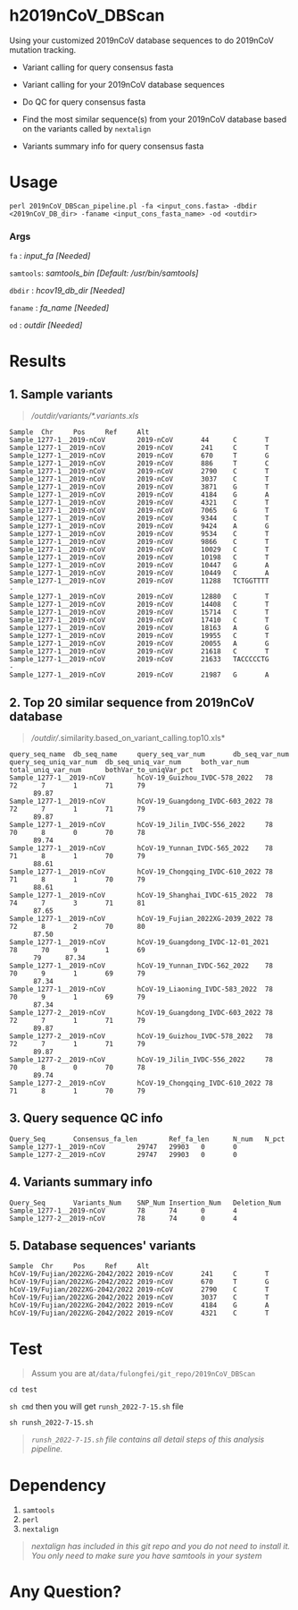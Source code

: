 # h2019nCoV_DBScan
Using your customized 2019nCoV database sequences to do 2019nCoV mutation tracking.

* Variant calling for query consensus fasta

* Variant calling for your 2019nCoV database sequences

* Do QC for query consensus fasta

* Find the most similar sequence(s) from your 2019nCoV database based on the variants called by `nextalign`

* Variants summary info for query consensus fasta


# Usage
`perl 2019nCoV_DBScan_pipeline.pl -fa <input_cons.fasta> -dbdir <2019nCoV_DB_dir> -faname <input_cons_fasta_name> -od <outdir>`


### Args

`fa`      : *input_fa      [Needed]*

`samtools`: *samtools_bin  [Default: /usr/bin/samtools]*

`dbdir`   : *hcov19_db_dir [Needed]*

`faname`  : *fa_name       [Needed]*

`od`      : *outdir        [Needed]*


# Results

## 1. Sample variants

> */outdir/variants/\*.variants.xls*

```
Sample  Chr     Pos     Ref     Alt
Sample_1277-1__2019-nCoV        2019-nCoV       44      C       T
Sample_1277-1__2019-nCoV        2019-nCoV       241     C       T
Sample_1277-1__2019-nCoV        2019-nCoV       670     T       G
Sample_1277-1__2019-nCoV        2019-nCoV       886     T       C
Sample_1277-1__2019-nCoV        2019-nCoV       2790    C       T
Sample_1277-1__2019-nCoV        2019-nCoV       3037    C       T
Sample_1277-1__2019-nCoV        2019-nCoV       3871    G       T
Sample_1277-1__2019-nCoV        2019-nCoV       4184    G       A
Sample_1277-1__2019-nCoV        2019-nCoV       4321    C       T
Sample_1277-1__2019-nCoV        2019-nCoV       7065    G       T
Sample_1277-1__2019-nCoV        2019-nCoV       9344    C       T
Sample_1277-1__2019-nCoV        2019-nCoV       9424    A       G
Sample_1277-1__2019-nCoV        2019-nCoV       9534    C       T
Sample_1277-1__2019-nCoV        2019-nCoV       9866    C       T
Sample_1277-1__2019-nCoV        2019-nCoV       10029   C       T
Sample_1277-1__2019-nCoV        2019-nCoV       10198   C       T
Sample_1277-1__2019-nCoV        2019-nCoV       10447   G       A
Sample_1277-1__2019-nCoV        2019-nCoV       10449   C       A
Sample_1277-1__2019-nCoV        2019-nCoV       11288   TCTGGTTTT       -
Sample_1277-1__2019-nCoV        2019-nCoV       12880   C       T
Sample_1277-1__2019-nCoV        2019-nCoV       14408   C       T
Sample_1277-1__2019-nCoV        2019-nCoV       15714   C       T
Sample_1277-1__2019-nCoV        2019-nCoV       17410   C       T
Sample_1277-1__2019-nCoV        2019-nCoV       18163   A       G
Sample_1277-1__2019-nCoV        2019-nCoV       19955   C       T
Sample_1277-1__2019-nCoV        2019-nCoV       20055   A       G
Sample_1277-1__2019-nCoV        2019-nCoV       21618   C       T
Sample_1277-1__2019-nCoV        2019-nCoV       21633   TACCCCCTG       -
Sample_1277-1__2019-nCoV        2019-nCoV       21987   G       A
```

## 2. Top 20 similar sequence from 2019nCoV database

> */outdir/*.similarity.based_on_variant_calling.top10.xls*
```
query_seq_name  db_seq_name     query_seq_var_num       db_seq_var_num  query_seq_uniq_var_num  db_seq_uniq_var_num     both_var_num    total_uniq_var_num      bothVar_to_uniqVar_pct
Sample_1277-1__2019-nCoV        hCoV-19_Guizhou_IVDC-578_2022   78      72      7       1       71      79
      89.87
Sample_1277-1__2019-nCoV        hCoV-19_Guangdong_IVDC-603_2022 78      72      7       1       71      79
      89.87
Sample_1277-1__2019-nCoV        hCoV-19_Jilin_IVDC-556_2022     78      70      8       0       70      78
      89.74
Sample_1277-1__2019-nCoV        hCoV-19_Yunnan_IVDC-565_2022    78      71      8       1       70      79
      88.61
Sample_1277-1__2019-nCoV        hCoV-19_Chongqing_IVDC-610_2022 78      71      8       1       70      79
      88.61
Sample_1277-1__2019-nCoV        hCoV-19_Shanghai_IVDC-615_2022  78      74      7       3       71      81
      87.65
Sample_1277-1__2019-nCoV        hCoV-19_Fujian_2022XG-2039_2022 78      72      8       2       70      80
      87.50
Sample_1277-1__2019-nCoV        hCoV-19_Guangdong_IVDC-12-01_2021       78      70      9       1       69
      79      87.34
Sample_1277-1__2019-nCoV        hCoV-19_Yunnan_IVDC-562_2022    78      70      9       1       69      79
      87.34
Sample_1277-1__2019-nCoV        hCoV-19_Liaoning_IVDC-583_2022  78      70      9       1       69      79
      87.34
Sample_1277-2__2019-nCoV        hCoV-19_Guangdong_IVDC-603_2022 78      72      7       1       71      79
      89.87
Sample_1277-2__2019-nCoV        hCoV-19_Guizhou_IVDC-578_2022   78      72      7       1       71      79
      89.87
Sample_1277-2__2019-nCoV        hCoV-19_Jilin_IVDC-556_2022     78      70      8       0       70      78
      89.74
Sample_1277-2__2019-nCoV        hCoV-19_Chongqing_IVDC-610_2022 78      71      8       1       70      79

```
## 3. Query sequence QC info

```
Query_Seq       Consensus_fa_len        Ref_fa_len      N_num   N_pct
Sample_1277-1__2019-nCoV        29747   29903   0       0
Sample_1277-2__2019-nCoV        29747   29903   0       0
```
## 4. Variants summary info

```
Query_Seq       Variants_Num    SNP_Num Insertion_Num   Deletion_Num
Sample_1277-1__2019-nCoV        78      74      0       4
Sample_1277-2__2019-nCoV        78      74      0       4
```

## 5. Database sequences' variants

```
Sample  Chr     Pos     Ref     Alt
hCoV-19/Fujian/2022XG-2042/2022 2019-nCoV       241     C       T
hCoV-19/Fujian/2022XG-2042/2022 2019-nCoV       670     T       G
hCoV-19/Fujian/2022XG-2042/2022 2019-nCoV       2790    C       T
hCoV-19/Fujian/2022XG-2042/2022 2019-nCoV       3037    C       T
hCoV-19/Fujian/2022XG-2042/2022 2019-nCoV       4184    G       A
hCoV-19/Fujian/2022XG-2042/2022 2019-nCoV       4321    C       T
```


# Test

> Assum you are at`/data/fulongfei/git_repo/2019nCoV_DBScan`

`cd test`

`sh cmd` then you will get `runsh_2022-7-15.sh` file

`sh runsh_2022-7-15.sh`


> *`runsh_2022-7-15.sh` file contains all detail steps of this analysis pipeline.*



# Dependency

1. `samtools`
2. `perl`
3. `nextalign`

> *nextalign has included in this git repo and you do not need to install it. You only need to make sure you have samtools in your system*

# Any Question?
